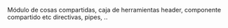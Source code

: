 Módulo de cosas compartidas, caja de herramientas
header, componente compartido etc
directivas, pipes, ..